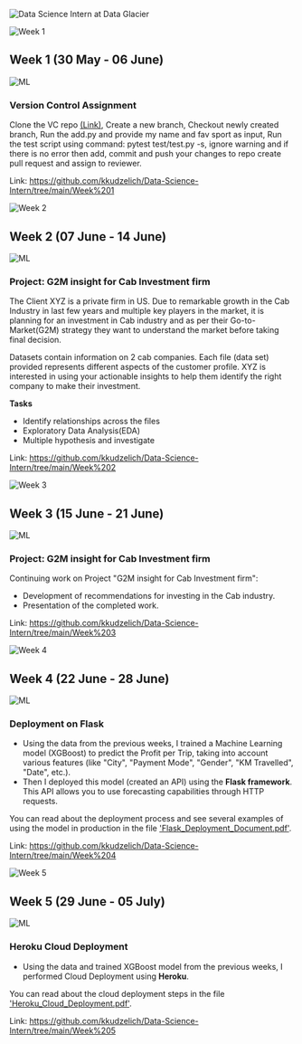 ![Data Science Intern at Data Glacier](https://github.com/kkudzelich/Data-Science-Intern/assets/107845717/077be7e3-44ed-4ee5-9543-8f0b3dab9333)

![Week 1](https://github.com/kkudzelich/Data-Science-Intern/assets/107845717/fe88e464-292b-4ede-b195-a7eae6d4aa2e)
## Week 1 (30 May - 06 June)
![ML](https://github.com/kkudzelich/Data-Science-Intern/assets/107845717/fe88e464-292b-4ede-b195-a7eae6d4aa2e)
### Version Control Assignment 
Clone the VC repo [(Link)](https://github.com/DataGlacier/VC.git), Create a new branch, Checkout newly created branch, Run the add.py and provide my name and fav sport as input, Run the test script using command:   pytest test/test.py -s, ignore warning and if there is no error then add, commit and push your changes to repo create pull request and assign to reviewer.

Link: https://github.com/kkudzelich/Data-Science-Intern/tree/main/Week%201

![Week 2](https://github.com/kkudzelich/Data-Science-Intern/assets/107845717/fe88e464-292b-4ede-b195-a7eae6d4aa2e)
## Week 2 (07 June - 14 June)
![ML](https://github.com/kkudzelich/Data-Science-Intern/assets/107845717/fe88e464-292b-4ede-b195-a7eae6d4aa2e)

### Project: G2M insight for Cab Investment firm
The Client XYZ is a private firm in US. Due to remarkable growth in the Cab Industry in last few years and multiple key players in the market, it is planning for        an investment in Cab industry and as per their Go-to-Market(G2M) strategy they want to understand the market before taking final decision.

Datasets contain information on 2 cab companies. Each file (data set) provided represents different aspects of the customer profile. XYZ is interested in using your actionable insights to help them identify the right company to make their investment.

<b>Tasks</b>
* Identify relationships across the files
* Exploratory Data Analysis(EDA)
* Multiple hypothesis and investigate

Link: https://github.com/kkudzelich/Data-Science-Intern/tree/main/Week%202

![Week 3](https://github.com/kkudzelich/Data-Science-Intern/assets/107845717/fe88e464-292b-4ede-b195-a7eae6d4aa2e)
## Week 3 (15 June - 21 June)
![ML](https://github.com/kkudzelich/Data-Science-Intern/assets/107845717/fe88e464-292b-4ede-b195-a7eae6d4aa2e)

### Project: G2M insight for Cab Investment firm
Continuing work on Project "G2M insight for Cab Investment firm":
* Development of recommendations for investing in the Cab industry.
* Presentation of the completed work.

Link: https://github.com/kkudzelich/Data-Science-Intern/tree/main/Week%203

![Week 4](https://github.com/kkudzelich/Data-Science-Intern/assets/107845717/fe88e464-292b-4ede-b195-a7eae6d4aa2e)
## Week 4 (22 June - 28 June)
![ML](https://github.com/kkudzelich/Data-Science-Intern/assets/107845717/fe88e464-292b-4ede-b195-a7eae6d4aa2e)

### Deployment on Flask
* Using the data from the previous weeks, I trained a Machine Learning model (XGBoost) to predict the Profit per Trip, taking into account various features (like "City", "Payment Mode", "Gender", "KM Travelled", "Date", etc.).
* Then I deployed this model (created an API) using the __Flask framework__. This API allows you to use forecasting capabilities through HTTP requests.

You can read about the deployment process and see several examples of using the model in production in the file ['Flask_Deployment_Document.pdf'](https://github.com/kkudzelich/Data-Science-Intern/blob/main/Week%204/Flask_Deployment_Document.pdf).

Link: https://github.com/kkudzelich/Data-Science-Intern/tree/main/Week%204

![Week 5](https://github.com/kkudzelich/Data-Science-Intern/assets/107845717/fe88e464-292b-4ede-b195-a7eae6d4aa2e)
## Week 5 (29 June - 05 July)
![ML](https://github.com/kkudzelich/Data-Science-Intern/assets/107845717/fe88e464-292b-4ede-b195-a7eae6d4aa2e)

### Heroku Cloud Deployment
* Using the data and trained XGBoost model from the previous weeks, I performed Cloud Deployment using __Heroku__.

You can read about the cloud deployment steps in the file ['Heroku_Cloud_Deployment.pdf'](https://github.com/kkudzelich/Data-Science-Intern/blob/main/Week%205/Heroku_Cloud_Deployment.pdf).

Link: https://github.com/kkudzelich/Data-Science-Intern/tree/main/Week%205
